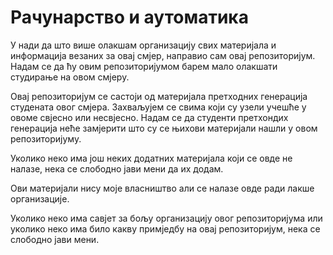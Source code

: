 # Рачунарство и аутоматика

У нади да што више олакшам организацију свих материјала и информација везаних за овај смјер, направио сам овај репозиторијум. Надам се да ћу овим репозиторијумом барем мало олакшати студирање на овом смјеру.

Овај репозиторијум се састоји од материјала претходних генерација студената овог смјера. Захваљујем се свима који су узели учешће у овоме свјесно или несвјесно. Надам се да студенти претхондих генерација неће замјерити што су се њихови материјали нашли у овом репозиторијуму.

Уколико неко има још неких додатних материјала који се овде не налазе, нека се слободно јави мени да их додам. 

Ови материјали нису моје власништво али се налазе овде ради лакше организације.

Уколико неко има савјет за бољу организацију овог репозиторијума или уколико неко има било какву примједбу на овај репозиторијум, нека се слободно јави мени.
